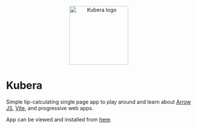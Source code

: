 <p align="center" style="text-align: center;">
	<a href="https://kubera.robr.app" target="_blank" rel="noopener noreferrer">
		<img width="160" src="https://kubera.robr.app/logo.svg" alt="Kubera logo" />
	</a>
</p>

# Kubera

Simple tip-calculating single page app to play around and learn about [Arrow JS](https://www.arrow-js.com/),
[Vite](https://vitejs.dev/), and progressive web apps.

App can be viewed and installed from [here](https://kubera.robr.app).
